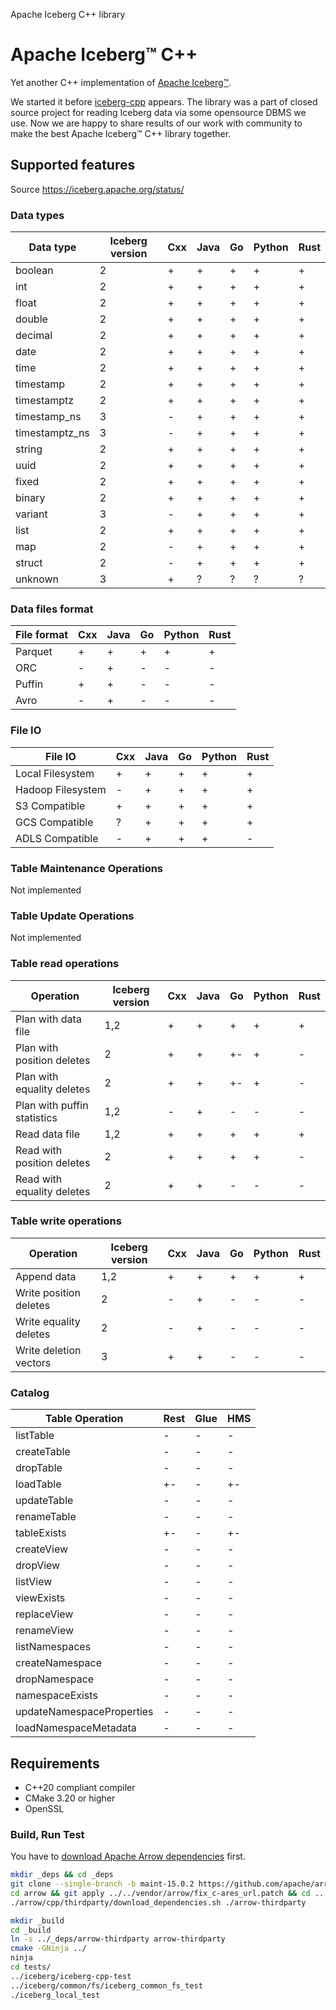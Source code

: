 Apache Iceberg C++ library

# Apache Iceberg™ C++

Yet another C++ implementation of [Apache Iceberg™](https://iceberg.apache.org/).

We started it before [iceberg-cpp](https://github.com/apache/iceberg-cpp) appears. The library was a part of
closed source project for reading Iceberg data via some opensource DBMS we use.
Now we are happy to share results of our work with community to make the best Apache Iceberg™ C++ library together.

## Supported features

Source https://iceberg.apache.org/status/

### Data types

| Data type  | Iceberg version | Cxx | Java | Go | Python | Rust |
|--------------------------|---|-----|-----|-----|-----|-----|
| boolean                  | 2 | +   | +   | +   | +   | +   |
| int                      | 2 | +   | +   | +   | +   | +   |
| float                    | 2 | +   | +   | +   | +   | +   |
| double                   | 2 | +   | +   | +   | +   | +   |
| decimal                  | 2 | +   | +   | +   | +   | +   |
| date                     | 2 | +   | +   | +   | +   | +   |
| time                     | 2 | +   | +   | +   | +   | +   |
| timestamp                | 2 | +   | +   | +   | +   | +   |
| timestamptz              | 2 | +   | +   | +   | +   | +   |
| timestamp_ns             | 3 | -   | +   | +   | +   | +   |
| timestamptz_ns           | 3 | -   | +   | +   | +   | +   |
| string                   | 2 | +   | +   | +   | +   | +   |
| uuid                     | 2 | +   | +   | +   | +   | +   |
| fixed                    | 2 | +   | +   | +   | +   | +   |
| binary                   | 2 | +   | +   | +   | +   | +   |
| variant                  | 3 | -   | +   | +   | +   | +   |
| list                     | 2 | +   | +   | +   | +   | +   |
| map                      | 2 | -   | +   | +   | +   | +   |
| struct                   | 2 | -   | +   | +   | +   | +   |
| unknown                  | 3 | +   | ?   | ?   | ?   | ?   |

### Data files format

| File format   | Cxx | Java | Go | Python | Rust |
|---------------|-----|-----|-----|-----|-----|
| Parquet       | +   | +   | +   | +   | +   |
| ORC           | -   | +   | -   | -   | -   |
| Puffin        | +   | +   | -   | -   | -   |
| Avro          | -   | +   | -   | -   | -   |

### File IO

| File IO            | Cxx | Java | Go | Python | Rust |
|--------------------|-----|-----|-----|-----|-----|
| Local Filesystem   | +   | +   | +   | +   | +   |
| Hadoop Filesystem  | -   | +   | +   | +   | +   |
| S3 Compatible      | +   | +   | +   | +   | +   |
| GCS Compatible     | ?   | +   | +   | +   | +   |
| ADLS Compatible    | -   | +   | +   | +   | -   |

### Table Maintenance Operations

Not implemented

### Table Update Operations

Not implemented

### Table read operations

| Operation        | Iceberg version | Cxx | Java | Go | Python | Rust |
|------------------------------|-----|-----|-----|-----|-----|-----|
| Plan with data file          | 1,2 | +   | +   | +   | +   | +   |
| Plan with position deletes   |   2 | +   | +   | +-  | +   | -   |
| Plan with equality deletes   |   2 | +   | +   | +-  | +   | -   |
| Plan with puffin statistics  | 1,2 | -   | +   | -   | -   | -   |
| Read data file               | 1,2 | +   | +   | +   | +   | +   |
| Read with position deletes   |   2 | +   | +   | +   | +   | -   |
| Read with equality deletes   |   2 | +   | +   | -   | -   | -   |

### Table write operations

| Operation     | Iceberg version | Cxx | Java | Go | Python | Rust |
|---------------------------|-----|-----|-----|-----|-----|-----|
| Append data               | 1,2 | +   | +   | +   | +   | +   |
| Write position deletes    |   2 | -   | +   | -   | -   | -   |
| Write equality deletes    |   2 | -   | +   | -   | -   | -   |
| Write deletion vectors    |   3 | +   | +   | -   | -   | -   |

### Catalog

| Table Operation           | Rest | Glue | HMS |
|----------------------------|-----|-----|-----|
| listTable                  | -   | -   | -   |
| createTable                | -   | -   | -   |
| dropTable                  | -   | -   | -   |
| loadTable                  | +-  | -   | +-  |
| updateTable                | -   | -   | -   |
| renameTable                | -   | -   | -   |
| tableExists                | +-  | -   | +-  |
| createView                 | -   | -   | -   |
| dropView                   | -   | -   | -   |
| listView                   | -   | -   | -   |
| viewExists                 | -   | -   | -   |
| replaceView                | -   | -   | -   |
| renameView                 | -   | -   | -   |
| listNamespaces             | -   | -   | -   |
| createNamespace            | -   | -   | -   |
| dropNamespace	             | -   | -   | -   |
| namespaceExists            | -   | -   | -   |
| updateNamespaceProperties  | -   | -   | -   |
| loadNamespaceMetadata      | -   | -   | -   |

## Requirements

- C++20 compliant compiler
- CMake 3.20 or higher
- OpenSSL

### Build, Run Test

You have to [download Apache Arrow dependencies](https://arrow.apache.org/docs/15.0/developers/cpp/building.html#offline-builds) first.
```bash
mkdir _deps && cd _deps
git clone --single-branch -b maint-15.0.2 https://github.com/apache/arrow.git
cd arrow && git apply ../../vendor/arrow/fix_c-ares_url.patch && cd ..
./arrow/cpp/thirdparty/download_dependencies.sh ./arrow-thirdparty
```

```bash
mkdir _build
cd _build
ln -s ../_deps/arrow-thirdparty arrow-thirdparty
cmake -GNinja ../
ninja
cd tests/
../iceberg/iceberg-cpp-test
../iceberg/common/fs/iceberg_common_fs_test
./iceberg_local_test
```
